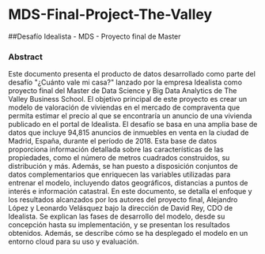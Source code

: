 # MDS-Final-Project-The-Valley
##Desafío Idealista - MDS  - Proyecto final de Master


### Abstract

Este documento presenta el producto de datos desarrollado como parte del desafío "¿Cuánto vale mi casa?" lanzado por la empresa Idealista como proyecto final del Master de Data Science y Big Data Analytics de The Valley Business School. El objetivo principal de este proyecto es crear un modelo de valoración de viviendas en el mercado de compraventa que permita estimar el precio al que se encontraría un anuncio de una vivienda publicado en el portal de Idealista.
El desafío se basa en una amplia base de datos que incluye 94,815 anuncios de inmuebles en venta en la ciudad de Madrid, España, durante el período de 2018. Esta base de datos proporciona información detallada sobre las características de las propiedades, como el número de metros cuadrados construidos, su distribución y más. Además, se han puesto a disposición conjuntos de datos complementarios que enriquecen las variables utilizadas para entrenar el modelo, incluyendo datos geográficos, distancias a puntos de interés e información catastral.
En este documento, se detalla el enfoque y los resultados alcanzados por los autores del proyecto final, Alejandro López y Leonardo Velásquez bajo la dirección de David Rey, CDO de Idealista. Se explican las fases de desarrollo del modelo, desde su concepción hasta su implementación, y se presentan los resultados obtenidos. Además, se describe cómo se ha desplegado el modelo en un entorno cloud para su uso y evaluación.

